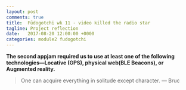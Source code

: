 ```yaml
---
layout: post
comments: true
title:  Fūdogotchi wk 11 - video killed the radio star
tagline: Project reflection
date:   2017-08-20 12:00:00 +0000
categories: module2 fudogotchi
---
```


**The second appjam required us to use at least one of the following technologies&mdash;Locative (GPS), physical web(BLE Beacons), or Augmented reality.**



> One can acquire everything in solitude except character. — Bruc 
